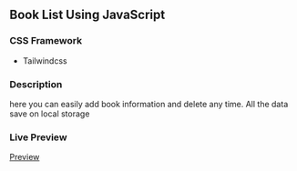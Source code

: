 ## Book List Using JavaScript

### CSS Framework

- Tailwindcss

### Description

<p>here you can easily add book information and delete any time. All the data save on local storage </p>

### Live Preview

<a href="https://md-rejoyan-islam.github.io/book-list-using-javascript/">Preview</a>
